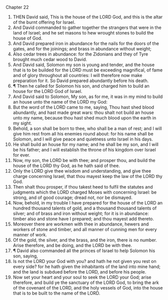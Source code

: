 

Chapter 22

1. THEN David said, This is the house of the LORD God, and this is the altar of the burnt offering for Israel.
2. And David commanded to gather together the strangers that were in the land of Israel; and he set masons to hew wrought stones to build the house of God.
3. And David prepared iron in abundance for the nails for the doors of the gates, and for the joinings; and brass in abundance without weight;
4. Also cedar trees in abundance: for the Zidonians and they of Tyre brought much cedar wood to David.
5. And David said, Solomon my son is young and tender, and the house that is to be builded for the LORD must be exceeding magnifical, of fame and of glory throughout all countries: I will therefore now make preparation for it.  So David prepared abundantly before his death.
6. ¶ Then he called for Solomon his son, and charged him to build an house for the LORD God of Israel.
7. And David said to Solomon, My son, as for me, it was in my mind to build an house unto the name of the LORD my God:
8. But the word of the LORD came to me, saying, Thou hast shed blood abundantly, and hast made great wars: thou shalt not build an house unto my name, because thou hast shed much blood upon the earth in my sight.
9. Behold, a son shall be born to thee, who shall be a man of rest; and I will give him rest from all his enemies round about: for his name shall be Solomon, and I will give peace and quietness unto Israel in his days.
10. He shall build an house for my name; and he shall be my son, and I will be his father; and I will establish the throne of his kingdom over Israel for ever.
11. Now, my son, the LORD be with thee; and prosper thou, and build the house of the LORD thy God, as he hath said of thee.
12. Only the LORD give thee wisdom and understanding, and give thee charge concerning Israel, that thou mayest keep the law of the LORD thy God.
13. Then shalt thou prosper, if thou takest heed to fulfil the statutes and judgments which the LORD charged Moses with concerning Israel: be strong, and of good courage; dread not, nor be dismayed.
14. Now, behold, in my trouble I have prepared for the house of the LORD an hundred thousand talents of gold, and a thousand thousand talents of silver; and of brass and iron without weight; for it is in abundance: timber also and stone have I prepared; and thou mayest add thereto.
15. Moreover there are workmen with thee in abundance, hewers and workers of stone and timber, and all manner of cunning men for every manner of work.
16. Of the gold, the silver, and the brass, and the iron, there is no number.  Arise therefore, and be doing, and the LORD be with thee.
17. ¶ David also commanded all the princes of Israel to help Solomon his son, saying,
18. Is not the LORD your God with you?  and hath he not given you rest on every side?  for he hath given the inhabitants of the land into mine hand; and the land is subdued before the LORD, and before his people.
19. Now set your heart and your soul to seek the LORD your God; arise therefore, and build ye the sanctuary of the LORD God, to bring the ark of the covenant of the LORD, and the holy vessels of God, into the house that is to be built to the name of the LORD.
